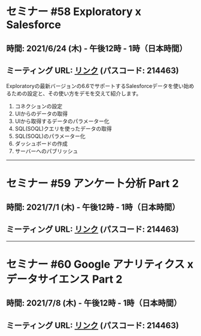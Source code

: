 # セミナー #58 Exploratory x Salesforce

## 時間: 2021/6/24 (木) - 午後12時 - 1時（日本時間）

## ミーティング URL: [リンク](https://us02web.zoom.us/j/331585134?pwd=VGVyeXBRWjFMT2hESFdhSU45Z2d0dz09) (パスコード: 214463)

Exploratoryの最新バージョンの6.6でサポートするSalesforceデータを使い始めるための設定と、その使い方をデモを交えて紹介します。

1. コネクションの設定
2. UIからのデータの取得
3. UIから取得するデータのパラメーター化
4. SQL(SOQL)クエリを使ったデータの取得
5. SQL(SOQL)のパラメーター化
6. ダッシュボードの作成
7. サーバーへのパブリッシュ

---

# セミナー #59 アンケート分析 Part 2

## 時間: 2021/7/1 (木) - 午後12時 - 1時（日本時間）

## ミーティング URL: [リンク](https://us02web.zoom.us/j/331585134?pwd=VGVyeXBRWjFMT2hESFdhSU45Z2d0dz09) (パスコード: 214463)

---

# セミナー #60 Google アナリティクス x データサイエンス Part 2

## 時間: 2021/7/8 (木) - 午後12時 - 1時（日本時間）

## ミーティング URL: [リンク](https://us02web.zoom.us/j/331585134?pwd=VGVyeXBRWjFMT2hESFdhSU45Z2d0dz09) (パスコード: 214463)
